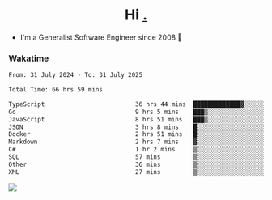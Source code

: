 <h1 align="center">Hi <a href="https://www.hackerrank.com/erasmosaraujo">.</a></h1>
 
- I'm a Generalist Software Engineer  since 2008 🚀
<!--  
<p align="left">
  <a href="https://github.com/erasmosoares/github-readme-stats">
    <img
      align="center"
      src="https://github-readme-stats.vercel.app/api/top-langs/?username=erasmosoares&theme=radical&layout=compact"
    />
  </a>
  <a href="https://github.com/erasmosoares/github-readme-stats">
    [![Harlok's WakaTime stats](https://github-readme-stats.vercel.app/api/wakatime?username=ffflabs)](https://github.com/anuraghazra/github-readme-stats)
  </a>
</p>

<!--
 ### Repo 
 
<p align="left">
 <a href="https://github.com/erasmosoares/github-readme-stats">
    <img
      align="center"
      height="165"
      src="https://github-readme-stats.vercel.app/api/pin?username=erasmosoares&repo=sample-node&title_color=fff&icon_color=f9f9f9&text_color=9f9f9f&bg_color=151515"
    />
  </a>
  <a href="https://github.com/erasmosoares/github-readme-stats">
    <img
      align="center"
      height="165"
      src="https://github-readme-stats.vercel.app/api/pin?username=erasmosoares&repo=sample-node&title_color=fff&icon_color=f9f9f9&text_color=9f9f9f&bg_color=151515"
    />
  </a>
</p>
-->

 ### Wakatime 

<!--START_SECTION:waka-->

```txt
From: 31 July 2024 - To: 31 July 2025

Total Time: 66 hrs 59 mins

TypeScript                         36 hrs 44 mins  █████████████▓░░░░░░░░░░░   54.35 %
Go                                 9 hrs 5 mins    ███▒░░░░░░░░░░░░░░░░░░░░░   13.45 %
JavaScript                         8 hrs 51 mins   ███▒░░░░░░░░░░░░░░░░░░░░░   13.11 %
JSON                               3 hrs 8 mins    █░░░░░░░░░░░░░░░░░░░░░░░░   04.64 %
Docker                             2 hrs 51 mins   █░░░░░░░░░░░░░░░░░░░░░░░░   04.23 %
Markdown                           2 hrs 7 mins    ▓░░░░░░░░░░░░░░░░░░░░░░░░   03.14 %
C#                                 1 hr 2 mins     ▒░░░░░░░░░░░░░░░░░░░░░░░░   01.54 %
SQL                                57 mins         ▒░░░░░░░░░░░░░░░░░░░░░░░░   01.42 %
Other                              36 mins         ▒░░░░░░░░░░░░░░░░░░░░░░░░   00.90 %
XML                                27 mins         ▒░░░░░░░░░░░░░░░░░░░░░░░░   00.68 %
```

<!--END_SECTION:waka-->

![](https://komarev.com/ghpvc/?username=erasmosoares&color=brightgreen)
